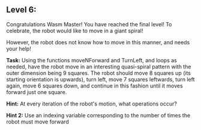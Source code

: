 ## Level 6:

Congratulations Wasm Master! You have reached the final level! To celebrate, the robot would like to move in a giant spiral!

However, the robot does not know how to move in this manner, and needs your help!

**Task:** Using the functions moveNForward and TurnLeft, and loops as needed, have the robot move in an interesting quasi-spiral pattern with the outer dimension being 9 squares. 
The robot should move 8 squares up (its starting orientation is upwards), turn left, move 7 squares leftwards, turn left again, move 6 squares down, and continue in this fashion until it moves forward just one square.  

**Hint:** At every iteration of the robot's motion, what operations occur? 

**Hint 2:** Use an indexing variable corresponding to the number of times the robot must move forward 
